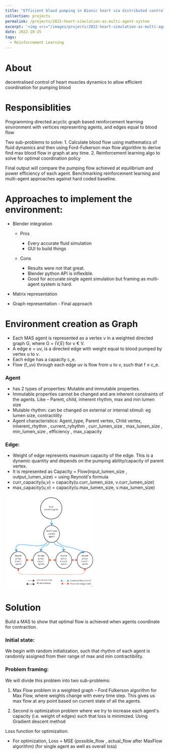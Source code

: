 ```yaml
---
title: "Efficient blood pumping in Bionic heart via distributed control as Multi-agent system"
collection: projects
permalink: /projects/2022-heart-simulation-as-multi-agent-system
excerpt: '<img src="/images/projects/2022-heart-simulation-as-multi-agent-system-main_idea.jpg" alt="Logo" width="150" height="100" /> Project for Multirobot systems (CS-7631), MSCS Gatech, USA'
date: 2022-10-25
tags:
  - Reinforcement Learning
---
```


 

# About
decentralised control of heart muscles dynamics to allow efficient coordination for pumping blood

# Responsiblities
Programming directed acyclic graph based reinforcement learning environment with vertices representing agents, and edges equal to blood flow

Two sub-problems to solve: 1. Calculate blood flow using mathematics of fluid dynamics and then using Ford-Fulkerson max flow algorithm to derive find max blood flow in graph at any time. 2. Reinforcement learning algo to solve for optimal coordination policy

Final output will compare the pumping flow achieved at equilibrium and power efficiency of each agent. Benchmarking reinforcement learning and multi-agent approaches against hard coded baseline. 


# Approaches to implement the environment:
- Blender integration
	- Pros
	    - Every accurate fluid simulation
	    - GUI to build things

	- Cons
	    - Results were not that great.
	    - Blender python API is inflexible.
	    - Good for accurate single agent simulation but framing as multi-agent system is hard.

- Matrix representation
- Graph representation - Final approach 


# Environment creation as Graph 
- Each MAS agent is represented as a vertex v in a weighted directed graph G, where G = (V,E) for v € V. 
- A edge e = uv, is a directed edge with weight equal to blood pumped by vertex u to v. 
- Each edge has a capacity c_e. 
- Flow (f_uv) through each edge uv is flow from u to v, such that f ≤ c_e.  

### Agent 
- has 2 types of properties: Mutable and immutable properties. 
- Immutable properties cannot be changed and are inherent constraints of the agents. Like – Parent, child, inherent rhythm, max and min lumen size 
- Mutable rhythm: can be changed on external or internal stimuli: eg lumen size, contractility 
- Agent characteristics: Agent_type, Parent vertex, Child vertex, inherent_rhythm  , current_ryhythm  , curr_lumen_size , max_lumen_size , min_lumen_size , efficiency , max_capacity 

### Edge: 
- Weight of edge represents maximum capacity of the edge. This is a dynamic quantity and depends on the pumping ability/capacity of parent vertex.
- It is represented as  Capacity = Flow(input_lumen_size , output_lumen_size) = using Reynold's formula
- curr_capacity(u,v) = capacity(u.curr_lumen_size, v.curr_lumen_size)
- max_capacity(u,v) = capacity(u.max_lumen_size, v.max_lumen_size)


<img src="/images/projects/2022-heart-simulation-as-multi-agent-system-main_idea.jpg" height="300" />


# Solution

Build a MAS to show that optimal flow is achieved when agents coordinate for contraction. 

### Initial state: 

We begin with random initialization, such that rhythm of each agent is randomly assigned from their range of max and min contractibility. 

### Problem framing:

 We will divide this problem into two sub-problems: 

1. Max Flow problem in a weighted graph – Ford Fulkerson algorithm for Max Flow, where weights change with every time step. This gives us max flow at any point based on current state of all the agents. 

2.  Second is optimization problem where we try to increase each agent's capacity (i.e. weight of edges) such that loss is minimized. Using Gradient descent method

Loss function for optimization: 
- For optimization,  Loss = MSE (possible_flow , actual_flow after MaxFlow algorithm) (for single agent as well as overall loss)